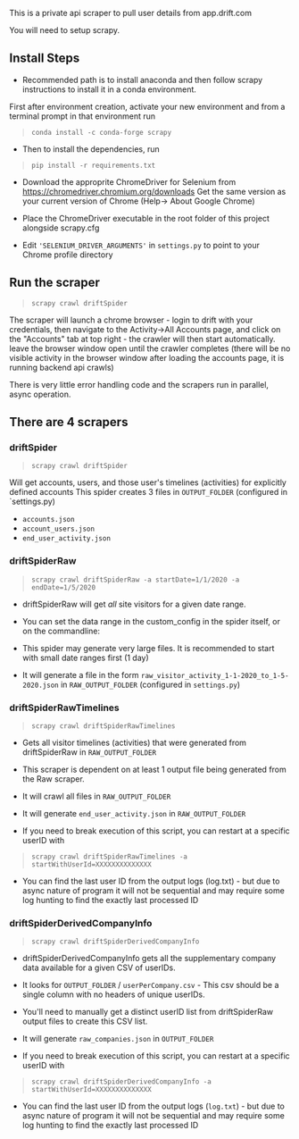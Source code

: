This is a private api scraper to pull user details from app.drift.com

You will need to setup scrapy.

## Install Steps ##
* Recommended path is to install anaconda and then follow scrapy instructions to install it in a conda environment.

First after environment creation, activate your new environment and from a terminal prompt in that environment run

> `conda install -c conda-forge scrapy`

* Then to install the dependencies, run

> `pip install -r requirements.txt` 



* Download the approprite ChromeDriver for Selenium from https://chromedriver.chromium.org/downloads
Get the same version as your current version of Chrome (Help-> About Google Chrome)

* Place the ChromeDriver executable in the root folder of this project alongside scrapy.cfg

* Edit `'SELENIUM_DRIVER_ARGUMENTS'` in `settings.py` to point to your Chrome profile directory

## Run the scraper ##

> `scrapy crawl driftSpider`

The scraper will launch a chrome browser - login to drift with your credentials, then navigate to the Activity->All Accounts page, and click on the "Accounts" tab at top right - the crawler will then start automatically.  leave the browser window open until the crawler completes (there will be no visible activity in the browser window after loading the accounts page, it is running backend api crawls)

There is very little error handling code and the scrapers run in parallel, async operation.  

## There are 4 scrapers ##

### driftSpider ### 
> `scrapy crawl driftSpider` 

Will get accounts, users, and those user's timelines (activities) for explicitly defined accounts
    This spider creates 3 files in `OUTPUT_FOLDER` (configured in `settings.py)

* `accounts.json`
* `account_users.json`
* `end_user_activity.json`

### driftSpiderRaw ### 
> `scrapy crawl driftSpiderRaw -a startDate=1/1/2020 -a endDate=1/5/2020`

* driftSpiderRaw will get *all* site visitors for a given date range.

* You can set the data range in the custom_config in the spider itself, or on the commandline:
        

    
* This spider may generate very large files.  It is recommended to start with small date ranges first (1 day)

* It will generate a file in the form 
`raw_visitor_activity_1-1-2020_to_1-5-2020.json` in `RAW_OUTPUT_FOLDER` (configured in `settings.py`)

### driftSpiderRawTimelines ### 

> `scrapy crawl driftSpiderRawTimelines`

* Gets all visitor timelines (activities) that were    generated from driftSpiderRaw in `RAW_OUTPUT_FOLDER`

* This scraper is dependent on at least 1 output file being generated from the Raw scraper.

* It will crawl all files in `RAW_OUTPUT_FOLDER`

* It will generate `end_user_activity.json` in `RAW_OUTPUT_FOLDER`

* If you need to break execution of this script, you can restart at a specific userID with
        
> `scrapy crawl driftSpiderRawTimelines -a startWithUserId=XXXXXXXXXXXXXX`

* You can find the last user ID from the output logs (log.txt) - but due to async nature of program
        it will not be sequential and may require some log hunting to find the exactly last processed ID

### driftSpiderDerivedCompanyInfo ### 

> `scrapy crawl driftSpiderDerivedCompanyInfo`

* driftSpiderDerivedCompanyInfo gets all the supplementary company data available for a given CSV of userIDs.

* It looks for `OUTPUT_FOLDER` / `userPerCompany.csv` - This csv should be a single column with no headers of unique userIDs.
    
* You'll need to manually get a distinct userID list from driftSpiderRaw output files to create this CSV list.

* It will generate `raw_companies.json` in `OUTPUT_FOLDER`

* If you need to break execution of this script, you can restart at a specific userID with

> `scrapy crawl driftSpiderDerivedCompanyInfo -a startWithUserId=XXXXXXXXXXXXXX`

* You can find the last user ID from the output logs (`log.txt`) - but due to async nature of program
        it will not be sequential and may require some log hunting to find the exactly last processed ID


